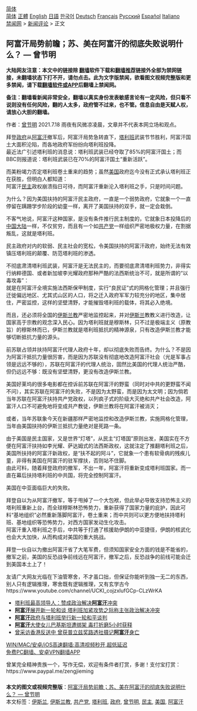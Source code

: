  <!-- 面包屑导航 --> <div class="breadcrumb"><!-- GTranslate: https://gtranslate.io/ -->  <div class="switcher notranslate">  <div class="selected">  <a href="#" onclick="return false;"> 简体</a>  </div>  <div class="option">  <a href="https://www.bannedbook.org" onclick="doGTranslate('zh-CN|zh-CN');jQuery('div.switcher div.selected a').html(jQuery(this).html());return false;" title="简体中文" class="nturl selected"> 简体</a>  <a href="https://www.bannedbook.org/zh-tw/" onclick="doGTranslate('zh-CN|zh-TW');jQuery('div.switcher div.selected a').html(jQuery(this).html());return false;" title="繁體中文" class="nturl"> 正體</a>  <a href="https://www.bannedbook.org/en/" onclick="doGTranslate('zh-CN|en');jQuery('div.switcher div.selected a').html(jQuery(this).html());return false;" title="English" class="nturl"> English</a>  <a href="https://www.bannedbook.org/ja/" onclick="doGTranslate('zh-CN|ja');jQuery('div.switcher div.selected a').html(jQuery(this).html());return false;" title="日本語" class="nturl"> 日語</a>  <a href="https://www.bannedbook.org/ko/" onclick="doGTranslate('zh-CN|ko');jQuery('div.switcher div.selected a').html(jQuery(this).html());return false;" title="한국어" class="nturl"> 한국어</a>  <a href="https://www.bannedbook.org/de/" onclick="doGTranslate('zh-CN|de');jQuery('div.switcher div.selected a').html(jQuery(this).html());return false;" title="Deutsch" class="nturl"> Deutsch</a>  <a href="https://www.bannedbook.org/fr/" onclick="doGTranslate('zh-CN|fr');jQuery('div.switcher div.selected a').html(jQuery(this).html());return false;" title="Français" class="nturl"> Français</a>  <a href="https://www.bannedbook.org/ru/" onclick="doGTranslate('zh-CN|ru');jQuery('div.switcher div.selected a').html(jQuery(this).html());return false;" title="Русский" class="nturl"> Русский</a>  <a href="https://www.bannedbook.org/es/" onclick="doGTranslate('zh-CN|es');jQuery('div.switcher div.selected a').html(jQuery(this).html());return false;" title="Español" class="nturl"> Español</a>  <a href="https://www.bannedbook.org/it/" onclick="doGTranslate('zh-CN|it');jQuery('div.switcher div.selected a').html(jQuery(this).html());return false;" title="Italiano" class="nturl"> Italiano</a>  </div>  </div>      <div class='breadcrumb-sub'><!-- Breadcrumb NavXT 6.3.0 --> <a href="https://www.bannedbook.org/" class="home">禁闻网</a> &gt; <a href="https://www.bannedbook.org/bnews/comments/" class="category">新闻评论</a> &gt; 正文</div></div><h2>阿富汗局势前瞻；苏、美在阿富汗的彻底失败说明什么？ — 曾节明</h2> <p class="notice"><b>大陆网友注意：本文中的链接除 <a href="https://github.com/bannedbook/fanqiang" >翻墙</a>软件下载和<a href="https://github.com/killgcd/justmysocks/blob/master/README.md">翻墙推荐</a>链接外全部为禁网链接，未翻墙状态下打不开，请勿点击。此为文字版禁闻，欲看图文视频完整版和更多禁闻，请下载<a href="https://github.com/bannedbook/fanqiang">翻墙软件或APP</a>后翻墙上禁闻网。</p><p>备注：翻墙看新闻非常安全，翻墙以真实身份发表敏感言论有一定风险，但只看不说则没有任何风险，翻的人太多，政府管不过来，也不管。信息自由是天赋人权，请放心大胆的翻墙。</b></p>  <div class="entry"> <p><b></b></p> <p>作者：<a href="https://www.bannedbook.org/bnews/tag/%e6%9b%be%e8%8a%82%e6%98%8e/" class="st_tag internal_tag" rel="tag" title="标签 曾节明 下的日志">曾节明</a> 2021.7.18 雨夜有风微凉凌晨，文章并不代表本网立场和观点。</p> <p>拜登<a href="https://www.bannedbook.org/bnews/tag/%e6%94%bf%e5%ba%9c/" class="st_tag internal_tag" rel="tag" title="标签 政府 下的日志">政府</a>从<a href="https://www.bannedbook.org/bnews/tag/%e9%98%bf%e5%af%8c%e6%b1%97/" class="st_tag internal_tag" rel="tag" title="标签 阿富汗 下的日志">阿富汗</a>撤军后，阿富汗局势急转直下，<a href="https://www.bannedbook.org/bnews/tag/%e5%a1%94%e5%88%a9%e7%8f%ad/" class="st_tag internal_tag" rel="tag" title="标签 塔利班 下的日志">塔利班</a>武装节节胜利，阿富汗国土大面积沦陷，而各地政府军纷纷向塔利班投降。<br /> 最近法广引述塔利班的消息说：塔利班武装已经夺取了85%的阿富汗国土；而BBC则报道说：塔利班武装已在70%的阿富汗国土“重新活跃”。</p> <p>而美粉竭力否定塔利班卷土重来的趋势；虽然<a href="https://www.bannedbook.org/bnews/tag/%e7%be%8e%e5%9b%bd/" class="st_tag internal_tag" rel="tag" title="标签 美国 下的日志">美国</a>政府迄今没有正式承认塔利班正在获胜，但明白人都知道：<br /> 阿富汗<a href="https://www.bannedbook.org/bnews/tag/%e6%b0%91%e4%b8%bb/" class="st_tag internal_tag" rel="tag" title="标签 民主 下的日志">民主</a>政权崩溃指日可待，而阿富汗重新沦入塔利班之手，只是时间问题。</p>  <p>为什么？因为美国扶持的阿富汗民主政府，一直是一个弱势政府，它就象一个一直停留在蹒跚学步阶段的幼童一样，离开了美国扶持的双手，就一定会栽倒。</p> <p>不客气地说，阿富汗这种国家，是没有条件推行民主制度的，它就象日本投降后的<span class='wp_keywordlink_affiliate'><a href="https://www.bannedbook.org/" title="中国" target="_blank">中国</a></span><span class='wp_keywordlink_affiliate'><a href="https://www.bannedbook.org/" title="大陆" target="_blank">大陆</a></span>一样，不仅贫穷，而且有一个如<a href="https://www.bannedbook.org/bnews/tag/%e5%85%b1%e4%ba%a7%e5%85%9a/" class="st_tag internal_tag" rel="tag" title="标签 共产党 下的日志">共产党</a>一样组织严密地极权力量，在割据叛乱，这就是塔利班。</p> <p>民主政府对内的软弱、民主社会的宽松，令美国扶持的阿富汗政府，始终无法有效镇压塔利班的颠覆、防范塔利班的渗透。</p> <p>不彻底肃清塔利班武装，阿富汗是无法民主的，而要彻底肃清塔利班势力，非得实行纳粹德国、或者新加坡李光耀政府那种严酷的法西斯统治不可，就是所谓的“以毒攻毒”：<br /> 就是在阿富汗全境实施法西斯保甲制度，实行“良民证”式的网格化管理；并且强行迁徙偏远地区、尤其式山区的人口，将之迁入政府军军力较充分的地区，集中居住，严密监控，这样的坚壁清野，才能摧毁塔利班的载体，将其必入绝境。</p>  <p>而且，还必须将全国的<a href="https://www.bannedbook.org/bnews/tag/%e4%bc%8a%e6%96%af%e5%85%b0%e6%95%99/" class="st_tag internal_tag" rel="tag" title="标签 伊斯兰教 下的日志">伊斯兰教</a>严密地监控起来，并对<a href="https://www.bannedbook.org/bnews/tag/%e4%bc%8a%e6%96%af%e5%85%b0/" class="st_tag internal_tag" rel="tag" title="标签 伊斯兰 下的日志">伊斯兰</a>教教义进行改造，让国家高于宗教的观念深入民心。因为塔利班就是穆斯林，只不过是极端主义（原教旨）的穆斯林而已，伊斯兰教就是塔利班抵抗的精神源泉，只有改造伊斯兰教才能够切断抵抗力量的源头。</p> <p>前苏联占领并扶持阿富汗代理人政府十年，却以彻底失败而告终。为什么？不是因为阿富汗抵抗力量很厉害，而是因为苏联没有彻底地改造阿富汗社会（光是军事占领是远远不够的），苏联在阿富汗的代理人统治，固然比美国的代理人统治严酷，但仍远远不够：既没有坚壁清野，更没有改造伊斯兰教。</p> <p>美国好莱坞的很多电影都在控诉前苏联在阿富汗的野蛮（同时对中共的更野蛮不闻不问），其实苏联在阿富汗的失败，不是因为太野蛮，而是因为太文明；因为倘若当年苏联在阿富汗扶持共产党政权，以列疯子式的阶级大灭绝和共产社会改造，阿富汗人口不可避免地将变成共产教徒，伊斯兰教将在阿富汗被消灭；</p> <p>或者，当年苏联象今天在新疆那样严密地监控和改造伊斯兰教，实施网格化管理，当年由美国扶持的伊斯兰抵抗力量绝对是死路一条。</p>  <p>由于美国是民主国家，又是世界“灯塔”，从民主“灯塔国”原则出发，美国实在不方便在阿富汗扶持如李光耀、萨达姆式的法西斯政权，这就注定了推翻塔利班之后，美国所扶持的阿富汗新政权，是“扶不起的阿斗”，它就象一个患有软骨病的残疾儿童，非得有美国在阿富汗的驻军撑扶，否则站不住脚。<br /> 由此可料，随着拜登政府的撤军，不出一年，阿富汗将重新变成塔利班国家。而一直在幕后扶持塔利班的中共国，将完全控制阿富汗。</p> <p>美国在中亚面临巨大的失败。</p> <p>拜登自以为从阿富汗撤军，等于甩掉了一个大包袱，但此举必导致支持恐怖主义的塔利班重新上台，而全球穆斯林恐怖势力，重新获得了国家力量的庇护，因此可料“基地组织”必然重新落脚阿富汗，卷土重来；而中共则可以更方便地扶持塔利班、基地组织等恐怖势力，对西方国家发动生化攻击。<br /> 阿富汗重入塔利班之手后，中共等于打通了核援助伊朗的中亚捷径，伊朗的核武化也会大大加快，从而构成对美国的重大挑战。</p> <p>拜登一伙自以为撤出阿富汗省了大笔军费，但须知国家安全方面的钱是不能省的，撤军之前，美国的反恐战争前线远在阿富汗，撤军之后，反恐战争的前线可能会迁到美国本土上了！</p>  <p>友请广大网友光临在下油管寒舍，不才虽口拙，但保证你能听到独一无二的东西，别人只有逻辑推理，寒舍既有逻辑推理，又有玄学古今<br /> https://www.youtube.com/channel/UCKI_cojzxlufGCp-CLzWrKA</p> <ul class='op-related-articles' title='相关阅读'> <li><a href='https://www.bannedbook.org/bnews/headline/20210719/1589746.html' target='_blank'>塔利班最高领导人：赞成政治解决<b>阿富汗</b>冲突</a></li> <li><a href='https://www.bannedbook.org/bnews/worldnews/usa/20210718/1589664.html' target='_blank'><b>阿富汗</b>展开新一轮和谈 塔利班加紧攻势之际称主张政治解决冲突</a></li> <li><a href='https://www.bannedbook.org/bnews/baitai/20210718/1589593.html' target='_blank'><b>阿富汗</b>政府与塔利班举行新一轮和平谈判</a></li> <li><a href='https://www.bannedbook.org/bnews/worldnews/20210718/1589222.html' target='_blank'><b>阿富汗</b>大使女儿巴基斯坦遭绑架 毒打折磨5小时获释</a></li> <li><a href='https://www.bannedbook.org/bnews/comments/20210717/1589134.html' target='_blank'>曾采访香港反送中 曾获普立兹奖路透社摄记<b>阿富汗</b>身亡</a></li> </ul> <p class="texttj"> <a href="https://github.com/bannedbook/fanqiang/wiki/V2ray%E6%9C%BA%E5%9C%BA" target="_blank">WIN/MAC/安卓/iOS高速翻墙:高清视频秒开,超低延迟</a><br/> <a href="https://github.com/bannedbook/fanqiang/wiki/%E7%A6%81%E9%97%BB%E7%BD%91%E5%AE%89%E5%8D%93%E7%BF%BB%E5%A2%99%E6%96%B0%E9%97%BBAPP" target="_blank">免费PC翻墙、安卓VPN翻墙APP</a></p><p>曾某完全精神贵族一个，写作无偿，欢迎有条件者打赏，多谢！支付宝打赏：<br /> https://www.paypal.me/zengjieming</p><a name='sharetosocial'></a>  <div style="margin-bottom:5px;padding-bottom:5px;clear:both"> <div id="archive-pix-1" class="banner-ads"> <!-- AuctionX Display platform tag START --> <div id="26318x728x90x621x_ADSLOT2" clicktrack="%%CLICK_URL_ESC%%"></div> <!-- AuctionX Display platform tag END --> </div> <div id="archive-pix-2" class="banner-ads"> <!-- AuctionX Display platform tag START --> <div id="26315x300x250x621x_ADSLOT2" clicktrack="%%CLICK_URL_ESC%%"></div> <!-- AuctionX Display platform tag END --> </div> </div>    <div id="archive-pix-1" class="banner-ads"> <!-- AuctionX Display platform tag START --> <div id="26318x728x90x621x_ADSLOT3" clicktrack="%%CLICK_URL_ESC%%"></div> <!-- AuctionX Display platform tag END --> </div> <div><b>本文的图文或视频完整版</b>：<a href='https://www.bannedbook.org/bnews/comments/20210719/1589516.html'>阿富汗局势前瞻；苏、美在阿富汗的彻底失败说明什么？ — 曾节明</a></div>  </div><!--END ENTRY--> <div class="postfooter"> <div>本文标签：<a href="https://www.bannedbook.org/bnews/tag/%e4%bc%8a%e6%96%af%e5%85%b0/" rel="tag">伊斯兰</a>, <a href="https://www.bannedbook.org/bnews/tag/%e4%bc%8a%e6%96%af%e5%85%b0%e6%95%99/" rel="tag">伊斯兰教</a>, <a href="https://www.bannedbook.org/bnews/tag/%e5%85%b1%e4%ba%a7%e5%85%9a/" rel="tag">共产党</a>, <a href="https://www.bannedbook.org/bnews/tag/%e5%a1%94%e5%88%a9%e7%8f%ad/" rel="tag">塔利班</a>, <a href="https://www.bannedbook.org/bnews/tag/%e6%94%bf%e5%ba%9c/" rel="tag">政府</a>, <a href="https://www.bannedbook.org/bnews/tag/%e6%9b%be%e8%8a%82%e6%98%8e/" rel="tag">曾节明</a>, <a href="https://www.bannedbook.org/bnews/tag/%e6%b0%91%e4%b8%bb/" rel="tag">民主</a>, <a href="https://www.bannedbook.org/bnews/tag/%e7%be%8e%e5%9b%bd/" rel="tag">美国</a>, <a href="https://www.bannedbook.org/bnews/tag/%e9%98%bf%e5%af%8c%e6%b1%97/" rel="tag">阿富汗</a></div>  </div><!--END POSTFOOTER--> 